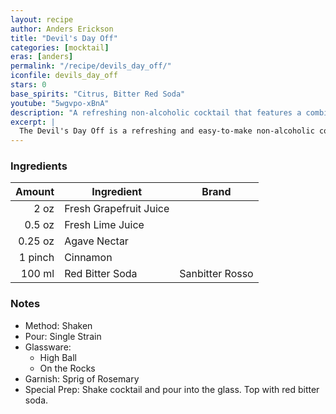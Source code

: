 ```yaml
---
layout: recipe
author: Anders Erickson
title: "Devil's Day Off"
categories: [mocktail]
eras: [anders]
permalink: "/recipe/devils_day_off/"
iconfile: devils_day_off
stars: 0
base_spirits: "Citrus, Bitter Red Soda"
youtube: "5wgvpo-xBnA"
description: "A refreshing non-alcoholic cocktail that features a combination of grapefruit, lime, agave, cinnamon, and the bittersweet notes of Sanbitter soda."
excerpt: |
  The Devil's Day Off is a refreshing and easy-to-make non-alcoholic cocktail created by Anders Erickson. It features a combination of grapefruit juice, lime juice, agave nectar, cinnamon, and Sanbitter soda. The drink is garnished with a sprig of rosemary.
---
```


### Ingredients

|  Amount | Ingredient             | Brand           |
| ------: | ---------------------- | --------------- |
|    2 oz | Fresh Grapefruit Juice |
|  0.5 oz | Fresh Lime Juice       |
| 0.25 oz | Agave Nectar           |
| 1 pinch | Cinnamon               |
|  100 ml | Red Bitter Soda        | Sanbitter Rosso |

### Notes

- Method: Shaken
- Pour: Single Strain
- Glassware:
  - High Ball
  - On the Rocks
- Garnish: Sprig of Rosemary
- Special Prep: Shake cocktail and pour into the glass. Top with red bitter soda.
